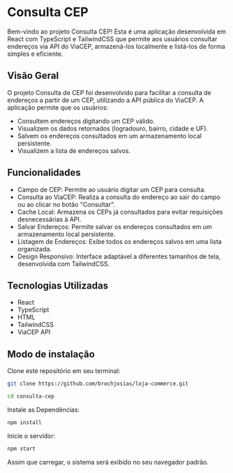 # Consulta CEP

Bem-vindo ao projeto Consulta CEP! Esta é uma aplicação desenvolvida em React com TypeScript e TailwindCSS que permite aos usuários consultar endereços via API do ViaCEP, armazená-los localmente e listá-los de forma simples e eficiente.

## Visão Geral

O projeto Consulta de CEP foi desenvolvido para facilitar a consulta de endereços a partir de um CEP, utilizando a API pública do ViaCEP. A aplicação permite que os usuários:

- Consultem endereços digitando um CEP válido.
- Visualizem os dados retornados (logradouro, bairro, cidade e UF).
- Salvem os endereços consultados em um armazenamento local persistente.
- Visualizem a lista de endereços salvos.

## Funcionalidades

- Campo de CEP: Permite ao usuário digitar um CEP para consulta.
- Consulta ao ViaCEP: Realiza a consulta do endereço ao sair do campo ou ao clicar no botão "Consultar".
- Cache Local: Armazena os CEPs já consultados para evitar requisições desnecessárias à API.
- Salvar Endereços: Permite salvar os endereços consultados em um armazenamento local persistente.
- Listagem de Endereços: Exibe todos os endereços salvos em uma lista organizada.
- Design Responsivo: Interface adaptável a diferentes tamanhos de tela, desenvolvida com TailwindCSS.

## Tecnologias Utilizadas

- React
- TypeScript
- HTML
- TailwindCSS
- ViaCEP API

## Modo de instalação

Clone este repositório em seu terminal:

```bash
git clone https://github.com/brochjosias/loja-commerce.git
```

```bash
cd consulta-cep
```

Instale as Dependências:

```bash
npm install
```

Inicie o servidor:

```bash
npm start
```

Assim que carregar, o sistema será exibido no seu navegador padrão.
